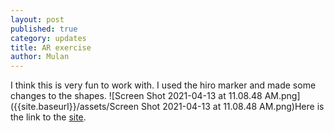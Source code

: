 ```yaml
---
layout: post
published: true
category: updates
title: AR exercise
author: Mulan
---
```

I think this is very fun to work with. I used the hiro marker and made some changes to the shapes. 
![Screen Shot 2021-04-13 at 11.08.48 AM.png]({{site.baseurl}}/assets/Screen Shot 2021-04-13 at 11.08.48 AM.png)Here is the link to the [site](https://codepen.io/ulster/full/ExZEjGg).
